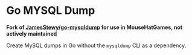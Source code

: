 # Go MYSQL Dump

**Fork of [JamesStewy/go-mysqldump](https://github.com/JamesStewy/go-mysqldump) for use in MouseHatGames, not actively maintained**

Create MySQL dumps in Go without the `mysqldump` CLI as a dependency.

